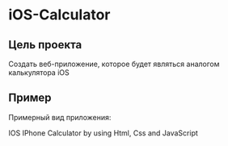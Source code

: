 # iOS-Calculator
## Цель проекта
Создать веб-приложение, которое будет являться аналогом калькулятора iOS

## Пример
Примерный вид приложения:

 IOS IPhone Calculator by using Html, Css and JavaScript 
